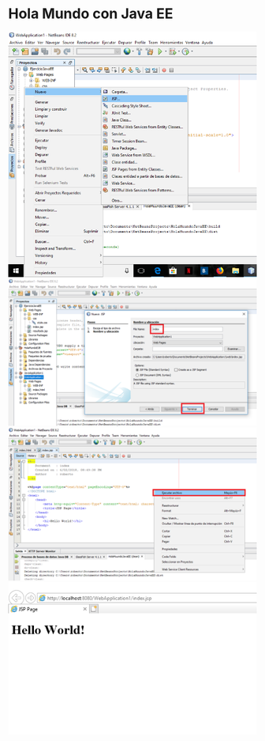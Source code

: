 # Hola Mundo con Java EE

![jsp](Imagenes/jsp1.png)
![jsp](Imagenes/jsp2.png)
![jsp](Imagenes/jsp3.png)
![jsp](Imagenes/jsp4.png)
